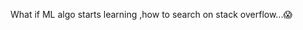 What if ML algo starts learning ,how to search on stack overflow...😱

<!--
**rajdeep25nov/rajdeep25nov** is a ✨ _special_ ✨ repository because its `README.md` (this file) appears on your GitHub profile.

Here are some ideas to get you started:


-->
